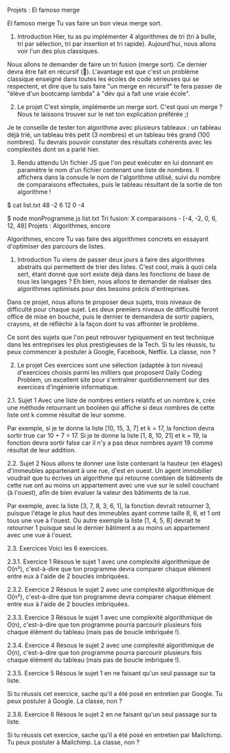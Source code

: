 Projets : El famoso merge
  
El famoso merge
Tu vas faire un bon vieux merge sort.

1. Introduction
Hier, tu as pu implémenter 4 algorithmes de tri (tri à bulle, tri par sélection, tri par insertion et tri rapide). Aujourd'hui, nous allons voir l'un des plus classiques.

Nous allons te demander de faire un tri fusion (merge sort). Ce dernier devra être fait en récursif (🤯). L'avantage est que c'est un problème classique enseigné dans toutes les écoles de code sérieuses qui se respectent, et dire que tu sais faire "un merge en récursif" te fera passer de "élève d'un bootcamp lambda" à "dév qui a fait une vraie école".

2. Le projet
C'est simple, implémente un merge sort. C'est quoi un merge ? Nous te laissons trouver sur le net ton explication préférée ;)

Je te conseille de tester ton algorithme avec plusieurs tableaux : un tableau déjà trié, un tableau très petit (3 nombres) et un tableau très grand (100 nombres). Tu devrais pouvoir constater des résultats cohérents avec les complexités dont on a parlé hier.

3. Rendu attendu
Un fichier JS que l'on peut exécuter en lui donnant en paramètre le nom d'un fichier contenant une liste de nombres. Il affichera dans la console le nom de l'algorithme utilisé, suivi du nombre de comparaisons effectuées, puis le tableau résultant de la sortie de ton algorithme !

$ cat list.txt
48 -2 6 12 0 -4

$ node monProgramme.js list.txt
Tri fusion: X comparaisons - [-4, -2, 0, 6, 12, 48]
Projets : Algorithmes, encore
  
Algorithmes, encore
Tu vas faire des algorithmes concrets en essayant d'optimiser des parcours de listes.

1. Introduction
Tu viens de passer deux jours à faire des algorithmes abstraits qui permettent de trier des listes. C'est cool, mais à quoi cela sert, étant donné que sort existe déjà dans les fonctions de base de tous les langages ? Eh bien, nous allons te demander de réaliser des algorithmes optimisés pour des besoins précis d'entreprises.

Dans ce projet, nous allons te proposer deux sujets, trois niveaux de difficulté pour chaque sujet. Les deux premiers niveaux de difficulté feront office de mise en bouche, puis le dernier te demandera de sortir papiers, crayons, et de réfléchir à la façon dont tu vas affronter le problème.

Ce sont des sujets que l'on peut retrouver typiquement en test technique dans les entreprises les plus prestigieuses de la Tech. Si tu les réussis, tu peux commencer à postuler à Google, Facebook, Netflix. La classe, non ?

2. Le projet
Ces exercices sont une sélection (adaptée à ton niveau) d'exercices choisis parmi les milliers que proposent Daily Coding Problem, un excellent site pour s'entraîner quotidiennement sur des exercices d'ingénierie informatique.

2.1. Sujet 1
Avec une liste de nombres entiers relatifs et un nombre k, crée une méthode retournant un booléen qui affiche si deux nombres de cette liste ont k comme résultat de leur somme.

Par exemple, si je te donne la liste [10, 15, 3, 7] et k = 17, la fonction devra sortir true car 10 + 7 = 17. Si je te donne la liste [1, 8, 10, 21] et k = 19, la fonction devra sortir false car il n'y a pas deux nombres ayant 19 comme résultat de leur addition.

2.2. Sujet 2
Nous allons te donner une liste contenant la hauteur (en étages) d'immeubles appartenant à une rue, d'est en ouest. Un agent immobilier voudrait que tu écrives un algorithme qui retourne combien de bâtiments de cette rue ont au moins un appartement avec une vue sur le soleil couchant (à l'ouest), afin de bien évaluer la valeur des bâtiments de la rue.

Par exemple, avec la liste [3, 7, 8, 3, 6, 1], la fonction devrait retourner 3, puisque l'étage le plus haut des immeubles ayant comme taille 8, 6, et 1 ont tous une vue à l'ouest. Ou autre exemple la liste [1, 4, 5, 8] devrait te retourner 1 puisque seul le dernier bâtiment a au moins un appartement avec une vue à l'ouest.

2.3. Exercices
Voici les 6 exercices.

2.3.1. Exercice 1
Résous le sujet 1 avec une complexité algorithmique de O(n²), c'est-à-dire que ton programme devra comparer chaque élément entre eux à l'aide de 2 boucles imbriquées.

2.3.2. Exercice 2
Résous le sujet 2 avec une complexité algorithmique de O(n²), c'est-à-dire que ton programme devra comparer chaque élément entre eux à l'aide de 2 boucles imbriquées.

2.3.3. Exercice 3
Résous le sujet 1 avec une complexité algorithmique de O(n), c'est-à-dire que ton programme pourra parcourir plusieurs fois chaque élément du tableau (mais pas de boucle imbriquée !).

2.3.4. Exercice 4
Résous le sujet 2 avec une complexité algorithmique de O(n), c'est-à-dire que ton programme pourra parcourir plusieurs fois chaque élément du tableau (mais pas de boucle imbriquée !).

2.3.5. Exercice 5
Résous le sujet 1 en ne faisant qu'un seul passage sur ta liste.

Si tu réussis cet exercice, sache qu'il a été posé en entretien par Google. Tu peux postuler à Google. La classe, non ?

2.3.6. Exercice 6
Résous le sujet 2 en ne faisant qu'un seul passage sur ta liste.

Si tu réussis cet exercice, sache qu'il a été posé en entretien par Mailchimp. Tu peux postuler à Mailchimp. La classe, non ?